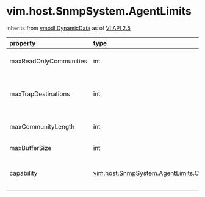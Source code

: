 vim.host.SnmpSystem.AgentLimits
===============================
inherits from [vmodl.DynamicData](docs/vmodl.DynamicData.md)
as of [VI API 2.5](vim.version.md#vim.version.version2)




| property | type | optional | priv | desc |
|:---------|:-----|:---------|:-----|:-----|
| maxReadOnlyCommunities | int | None | None | number of allowed communities |
| maxTrapDestinations | int | None | None | number of allowed destinations for notifications |
| maxCommunityLength | int | None | None | Max length of community |
| maxBufferSize | int | None | None | SNMP input buffer size |
| capability | [vim.host.SnmpSystem.AgentLimits.Capability](vim.host.SnmpSystem.AgentLimits.Capability.md "vim.host.SnmpSystem.AgentLimits.Capability") | None | None | Supported Capability for this agent |


